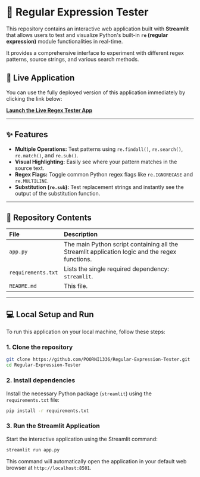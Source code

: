# 🧪 Regular Expression Tester

This repository contains an interactive web application built with **Streamlit** that allows users to test and visualize Python's built-in **`re` (regular expression)** module functionalities in real-time.

It provides a comprehensive interface to experiment with different regex patterns, source strings, and various search methods.

## 🚀 Live Application

You can use the fully deployed version of this application immediately by clicking the link below:

[**Launch the Live Regex Tester App**](https://regex-app-demo-gsxn8vak6qjluapc3fkcjw.streamlit.app/)

-----

## ✨ Features

  * **Multiple Operations:** Test patterns using `re.findall()`, `re.search()`, `re.match()`, and `re.sub()`.
  * **Visual Highlighting:** Easily see where your pattern matches in the source text.
  * **Regex Flags:** Toggle common Python regex flags like `re.IGNORECASE` and `re.MULTILINE`.
  * **Substitution (`re.sub`):** Test replacement strings and instantly see the output of the substitution function.

-----

## 📂 Repository Contents

| File | Description |
| :--- | :--- |
| `app.py` | The main Python script containing all the Streamlit application logic and the regex functions. |
| `requirements.txt` | Lists the single required dependency: `streamlit`. |
| `README.md` | This file. |

-----

## 💻 Local Setup and Run

To run this application on your local machine, follow these steps:

### 1\. Clone the repository

```bash
git clone https://github.com/POORNI1336/Regular-Expression-Tester.git
cd Regular-Expression-Tester
```

### 2\. Install dependencies

Install the necessary Python package (`streamlit`) using the `requirements.txt` file:

```bash
pip install -r requirements.txt
```

### 3\. Run the Streamlit Application

Start the interactive application using the Streamlit command:

```bash
streamlit run app.py
```

This command will automatically open the application in your default web browser at `http://localhost:8501`.
